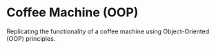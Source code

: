 # Coffee Machine (OOP)
Replicating the functionality of a coffee machine using Object-Oriented (OOP) principles.
